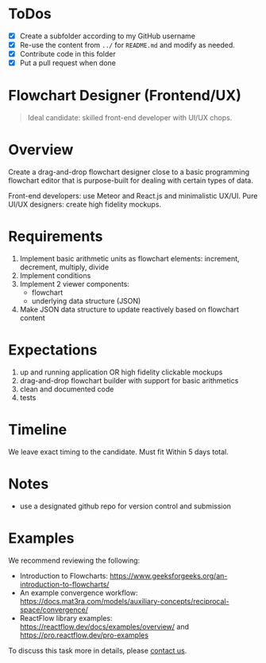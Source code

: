 # ToDos

- [x] Create a subfolder according to my GitHub username
- [x] Re-use the content from `../` for `README.md` and modify as needed.
- [x] Contribute code in this folder
- [x] Put a pull request when done

# Flowchart Designer (Frontend/UX)

> Ideal candidate: skilled front-end developer with UI/UX chops.

# Overview

Create a drag-and-drop flowchart designer close to a basic programming flowchart editor that is purpose-built for dealing with certain types of data.

Front-end developers: use Meteor and React.js and minimalistic UX/UI.
Pure UI/UX designers: create high fidelity mockups.

# Requirements

1. Implement basic arithmetic units as flowchart elements: increment, decrement, multiply, divide
2. Implement conditions
3. Implement 2 viewer components:
   - flowchart
   - underlying data structure (JSON)
4. Make JSON data structure to update reactively based on flowchart content

# Expectations

1. up and running application OR high fidelity clickable mockups
2. drag-and-drop flowchart builder with support for basic arithmetics
3. clean and documented code
4. tests

# Timeline

We leave exact timing to the candidate. Must fit Within 5 days total.

# Notes

- use a designated github repo for version control and submission

# Examples

We recommend reviewing the following:

- Introduction to Flowcharts: https://www.geeksforgeeks.org/an-introduction-to-flowcharts/
- An example convergence workflow: https://docs.mat3ra.com/models/auxiliary-concepts/reciprocal-space/convergence/
- ReactFlow library examples: https://reactflow.dev/docs/examples/overview/ and https://pro.reactflow.dev/pro-examples

To discuss this task more in details, please [contact us](README.md).
